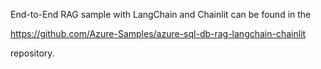 End-to-End RAG sample with LangChain and Chainlit can be found in the  

https://github.com/Azure-Samples/azure-sql-db-rag-langchain-chainlit

repository.
